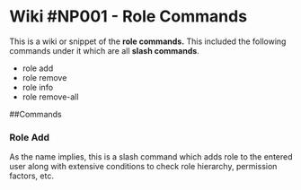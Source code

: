 # Wiki #NP001 - Role Commands

This is a wiki or snippet of the **role commands.** This included the following commands under it which are all **slash commands**.
- role add
- role remove
- role info
- role remove-all

##Commands

### Role Add
As the name implies, this is a slash command which adds role to the entered user along with extensive conditions to check role hierarchy, permission factors, etc.

